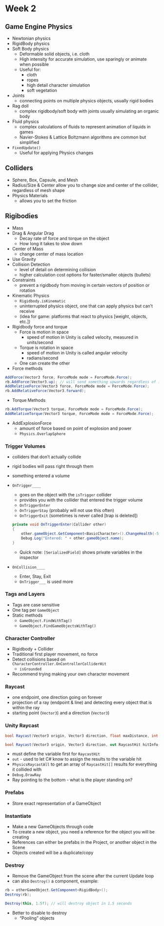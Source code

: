 # Week 2

## Game Engine Physics

- Newtonian physics
- RigidBody physics
- Soft Body physics
    - Deformable solid objects, i.e. cloth
    - High intensity for accurate simulation, use sparingly or animate when possible
    - Useful for:
        - cloth
        - ropes
        - high detail character simulation
        - soft vegetation
- Joints
    - connecting points on multiple physics objects, usually rigid bodies
- Rag doll
    - complex rigidbody/soft body with joints usually simulating an organic body
- Fluid physics
    - complex calculations of fluids to represent animation of liquids in games
    - Navier-Stokes & Lattice Boltzmann algorithms are common but simplified
- `FixedUpdate()`
    - Useful for applying Physics changes

## Colliders

- Sphere, Box, Capsule, and Mesh
- Radius/Size & Center allow you to change size and center of the collider, regardless of mesh shape
- Physics Materials
    - allows you to set the friction

## Rigibodies

- Mass
- Drag & Angular Drag
    - Decay rate of force and torque on the object
    - How long it takes to slow down
- Center of Mass
    - change center of mass location
- Use Gravity
- Collision Detection
    - level of detail on determining collision
    - higher calculation cost options for faster/smaller objects (bullets)
- Constraints
    - prevent a rigidbody from moving in certain vectors of position or rotation
- Kinematic Physics
    - `Rigidbody.isKinematic`
    - uninterrupted physics object, one that can apply physics but can’t receive
    - (idea for game: platforms that react to physics [weight, objects, etc.])
- Rigidbody force and torque
    - Force is motion in space
        - speed of motion in Unity is called velocity, measured in units/second
    - Torque is rotation in space
        - speed of motion in Unity is called angular velocity
        - radians/second
    - One can create the other
- Force methods

```csharp
AddForce(Vector3 force, ForceMode mode = ForceMode.Force);
rb.AddForce(Vector3.up); // will send something upwards regardless of its rotation
AddRelativeForce(Vector3 force, ForceMode mode = ForceMode.Force);
rb.AddRelativeForce(Vector3.forward);
```

- Torque Methods

```csharp
rb.AddTorque(Vector3 torque, ForceMode mode = ForceMode.Force);
AddRelativeTorque(Vector3 torque, ForceMode mode = ForceMode.Force);
```

- AddExplosionForce
    - amount of force based on point of explosion and power
    - `Physics.OverlapSphere`

### Trigger Volumes

- colliders that don’t actually collide
- rigid bodies will pass right through them
- something entered a volume
- `OnTrigger____`
    - goes on the object with the `isTrigger` collider
    - provides you with the collider that entered the trigger volume
    - `OnTriggerEnter`
    - `OnTriggerStay` (probably will not use this often)
    - `OnTriggerExit` (sometimes is never called [trap is deleted])
    
    ```csharp
    private void OnTriggerEnter(Collider other)
    {
    	other.gameObject.GetComponent<BasicCharacter>().ChangeHealth(-5);
    	Debug.Log("Entered: " + other.gameObject.name);
    }
    ```
    
    - Quick note: `[SerializedField]` shows private variables in the inspector
- `OnCollision____`
    - Enter, Stay, Exit
    - `OnTrigger___` is used more

### Tags and Layers

- Tags are case sensitive
- One tag per `GameObject`
- Static methods
    - `GameObject.FindWithTag()`
    - `GameObject.FindGameObjectsWithTag()`

### Character Controller

- Rigidbody + Collider
- Traditional first player movement, no force
- Detect collisions based on `CharacterController.OnControllerColliderHit`
    - `isGrounded`
- Recommend trying making your own character movement

### Raycast

- one endpoint, one direction going on forever
- projection of a ray (endpoint & line) and detecting every object that is within the ray
- starting point (`Vector3`) and a direction (`Vector3`)

### Unity Raycast

```csharp
bool Raycast(Vector3 origin, Vector3 direction, float maxDistance, int layerMask, QueryTriggerInteraction queryTriggerInteraction);

bool Raycast(Vector3 origin, Vector3 direction, out RaycastHit hitInfo, float maxDistance, int layerMask, QueryTriggerInteraction queryTriggerInteraction);
```

- must define the variable first for `RaycastHit`
- `out` - used to let C# know to assign the results to the variable hit
- `PhysicsRaycastAll` to get an array of `RaycastHit[]` results for everything it collided with
- `Debug.DrawRay`
- Ray pointing to the bottom - what is the player standing on?

### Prefabs

- Store exact representation of a GameObject

### Instantiate

- Make a new GameObjects through code
- To create a new object, you need a reference for the object you will be creating
- References can either be prefabs in the Project, or another object in the Scene
- Objects created will be a duplicate/copy

### Destroy

- Remove the GameObject from the scene after the current Update loop
- can also `Destroy()` a component, example:

```csharp
rb = otherGameObject.GetComponent<RigidBody>();
Destroy(rb);

Destroy(this, 1.5f); // will destroy object in 1.5 seconds
```

- Better to disable to destroy
    - “Pooling” objects